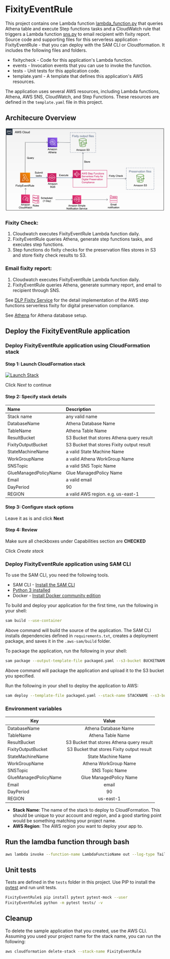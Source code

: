 # FixityEventRule

This project contains one Lambda function [lambda_function.py](fixitycheck/lambda_function.py) that queries Athena table and execute Step functions tasks and a CloudWatch rule that triggers a Lambda function [sns.py](fixitycheck/sns.py) to email recipient with fixity report. Source code and supporting files for this serverless application - FixityEventRule - that you can deploy with the SAM CLI or Cloudformation. It includes the following files and folders.

- fixitycheck - Code for this application's Lambda function.
- events - Invocation events that you can use to invoke the function.
- tests - Unit tests for this application code.
- template.yaml - A template that defines this application's AWS resources.

The application uses several AWS resources, including Lambda functions, Athena, AWS SNS, CloudWatch, and Step Functions. These resources are defined in the `template.yaml` file in this project.

## Architecure Overview

<img src="imgs/overview.png" width="600">

### Fixity Check:
1. Cloudwatch executes FixityEventRule Lambda function daily.
2. FixityEventRule queries Athena, generate step functions tasks, and executes step functions.
3. Step functions do fixity checks for the preservation files stores in S3 and store fixity check results to S3.

### Email fixity report:
1. Cloudwatch executes FixityEventRule Lambda function daily.
2. FixityEventRule queries Athena, generate summary report, and email to recipient through SNS.

See [DLP Fixity Service](https://github.com/vt-digital-libraries-platform/FixityService) for the detail implementation of the AWS step functions serverless fixity for digital preservation compliance.

See [Athena](athena/readme.md) for Athena database setup.

## Deploy the FixityEventRule application

### Deploy FixityEventRule application using CloudFormation stack
#### Step 1: Launch CloudFormation stack
[![Launch Stack](https://cdn.rawgit.com/buildkite/cloudformation-launch-stack-button-svg/master/launch-stack.svg)](https://console.aws.amazon.com/cloudformation/home?region=us-east-1#/stacks/new?&templateURL=https://vtdlp-dev-cf.s3.amazonaws.com/1e0d2aa1b59c77905e84f4575cb2f179.template)

Click *Next* to continue

#### Step 2: Specify stack details

| Name | Description |
|:---  |:------------|
| Stack name | any valid name |
| DatabaseName | Athena Database Name |
| TableName | Athena Table Name |
| ResultBucket | S3 Bucket that stores Athena query result |
| FixityOutputBucket | S3 Bucket that stores Fixity output result |
| StateMachineName | a valid State Machine Name |
| WorkGroupName | a valid Athena WorkGroup Name |
| SNSTopic | a valid SNS Topic Name |
| GlueManagedPolicyName | Glue ManagedPolicy Name |
| Email | a valid email |
| DayPeriod | 90 |
| REGION | a valid AWS region. e.g. us-east-1  |

#### Step 3: Configure stack options
Leave it as is and click **Next**

#### Step 4: Review
Make sure all checkboxes under Capabilities section are **CHECKED**

Click *Create stack*


### Deploy FixityEventRule application using SAM CLI

To use the SAM CLI, you need the following tools.

* SAM CLI - [Install the SAM CLI](https://docs.aws.amazon.com/serverless-application-model/latest/developerguide/serverless-sam-cli-install.html)
* [Python 3 installed](https://www.python.org/downloads/)
* Docker - [Install Docker community edition](https://hub.docker.com/search/?type=edition&offering=community)

To build and deploy your application for the first time, run the following in your shell:

```bash
sam build --use-container
```
Above command will build the source of the application. The SAM CLI installs dependencies defined in `requirements.txt`, creates a deployment package, and saves it in the `.aws-sam/build` folder.

To package the application, run the following in your shell:
```bash
sam package --output-template-file packaged.yaml --s3-bucket BUCKETNAME
```
Above command will package the application and upload it to the S3 bucket you specified.

Run the following in your shell to deploy the application to AWS:
```bash
sam deploy --template-file packaged.yaml --stack-name STACKNAME --s3-bucket BUCKETNAME --parameter-overrides 'DatabaseName=databasename TableName=tablename ResultBucket=bucketname FixityOutputBucket=bucketname StateMachineName=statemachinename WorkGroupName=workgroupname SNSTopic=SNSTopic GlueManagedPolicyName=PolicyName Email=Email DayPeriod=90 Region=us-east-1' --capabilities CAPABILITY_IAM CAPABILITY_NAMED_IAM --region us-east-1
```

### Environment variables

| Key | Value |
|----------|:-------------:|
| DatabaseName | Athena Database Name |
| TableName | Athena Table Name |
| ResultBucket | S3 Bucket that stores Athena query result |
| FixityOutputBucket | S3 Bucket that stores Fixity output result |
| StateMachineName | State Machine Name |
| WorkGroupName | Athena WorkGroup Name |
| SNSTopic | SNS Topic Name |
| GlueManagedPolicyName | Glue ManagedPolicy Name |
| Email | email |
| DayPeriod | 90 |
| REGION | us-east-1 |

* **Stack Name**: The name of the stack to deploy to CloudFormation. This should be unique to your account and region, and a good starting point would be something matching your project name.
* **AWS Region**: The AWS region you want to deploy your app to.

## Run the lamdba function through bash

```bash
aws lambda invoke --function-name LambdaFunctioName out --log-type Tail --query 'LogResult' --output text |  base64 -d
```

## Unit tests

Tests are defined in the `tests` folder in this project. Use PIP to install the [pytest](https://docs.pytest.org/en/latest/) and run unit tests.

```bash
FixityEventRule$ pip install pytest pytest-mock --user
FixityEventRule$ python -m pytest tests/ -v
```

## Cleanup

To delete the sample application that you created, use the AWS CLI. Assuming you used your project name for the stack name, you can run the following:

```bash
aws cloudformation delete-stack --stack-name FixityEventRule
```
